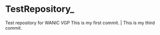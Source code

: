 # TestRepository_
Test repository for WANIC VGP
This is my first commit. 
| This is my third commit.
